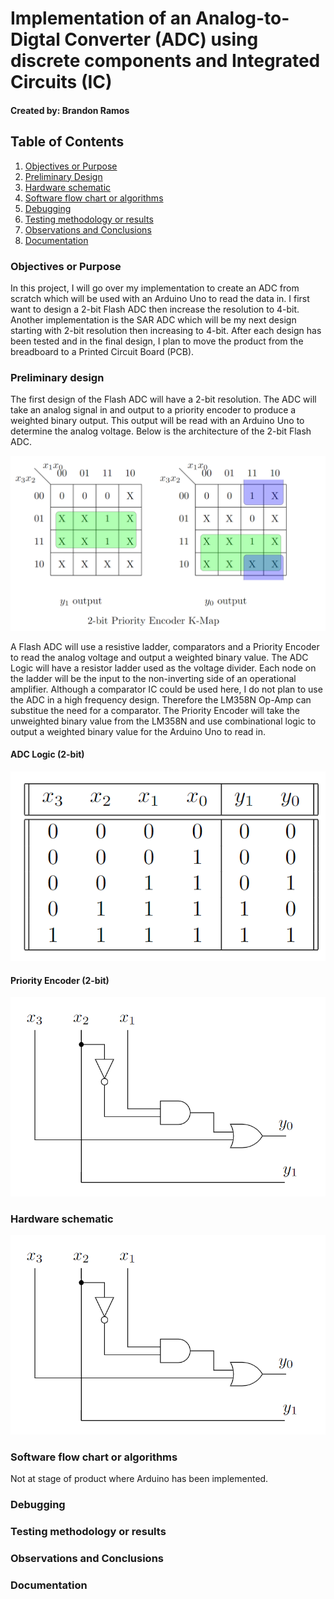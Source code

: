 # Implementation of an Analog-to-Digtal Converter (ADC) using discrete components and Integrated Circuits (IC)

#### Created by: Brandon Ramos

## Table of Contents
1. [Objectives or Purpose](#objectives-or-purpose)
2. [Preliminary Design](#preliminary-design)
3. [Hardware schematic](#hardware-schematic)
4. [Software flow chart or algorithms](#software-flow-chart-or-algorithms)
5. [Debugging](#debugging)
6. [Testing methodology or results](#testing-methodology-or-results)
7. [Observations and Conclusions](#observations-and-conclusions)
8. [Documentation](#documentation)
 
### Objectives or Purpose
In this project, I will go over my implementation to create an ADC from scratch which will be used with an Arduino Uno to read the data in. I first want to design a 2-bit Flash ADC then increase the 
resolution to 4-bit. Another implementation is the SAR ADC which will be my next design starting with 2-bit resolution then increasing to 4-bit. After each design has been tested and in the final design, 
I plan to move the product from the breadboard to a Printed Circuit Board (PCB).

### Preliminary design
The first design of the Flash ADC will have a 2-bit resolution. The ADC will take an analog signal in and output to a priority encoder to produce a weighted binary output. This output will be read with an 
Arduino Uno to determine the analog voltage. Below is the architecture of the 2-bit Flash ADC.

![Priority_Encoder_2-bit_K-Map](README_IMAGES/Priority_Encoder_2-bit_K-Map.png)

A Flash ADC will use a resistive ladder, comparators and a Priority Encoder to read the analog voltage and output a weighted binary value. The ADC Logic will have a resistor ladder used as the voltage divider. 
Each node on the ladder will be the input to the non-inverting side of an operational amplifier. Although a comparator IC could be used here, I do not plan to use the ADC in a high frequency design. Therefore 
the LM358N Op-Amp can substitue the need for a comparator. The Priority Encoder will take the unweighted binary value from the LM358N and use combinational logic to output a weighted binary value for the Arduino 
Uno to read in. 

#### ADC Logic (2-bit)
![Priority_Encoder_2-bit_Truth_Table](README_IMAGES/Priority_Encoder_2-bit_Truth_Table.png)

#### Priority Encoder (2-bit)
![Priority_Encoder_2-bit_combinational_logic](README_IMAGES/Priority_Encoder_2-bit_combinational_logic.png)

### Hardware schematic
![Priority_Encoder_2-bit_combinational_logic](README_IMAGES/Priority_Encoder_2-bit_combinational_logic.png)

### Software flow chart or algorithms
Not at stage of product where Arduino has been implemented.

### Debugging

### Testing methodology or results

### Observations and Conclusions

### Documentation
